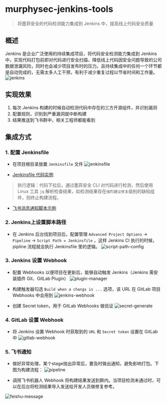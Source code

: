 # murphysec-jenkins-tools

> 将墨菲安全的代码检测能力集成到 Jenkins 中，提高线上代码安全质量

## 概述

Jenkins 是企业广泛使用的持续集成项目，将代码安全检测能力集成到 Jenkins 中，实现代码打包前即对代码进行安全扫描，降低线上代码因安全问题导致的公司数据泄漏风险，同时也会减少项目发布时的压力。且持续集成中的任何一个环节都是自动完成的，无需太多人工干预，有利于减少重复过程以节省时间和工作量。
![jenkins](./image/jenkins.png)


## 实现效果

1. 每次 Jenkins 构建的时候自动检测代码中存在的三方开源组件，并识别漏洞
2. 配置规则，识别到严重漏洞就中断构建
3. 结果推送到飞书群中，相关工程师都能看到


## 集成方式

### 1. 配置 Jenkinsfile


- 在项目根目录放置 `Jenkinsfile` 文件
![jenkinsfile](./image/jenkinsfile.png)

- [Jenkinsfile 代码实例](./Jenkinsfile)

> 执行逻辑：代码下拉后，通过墨菲安全 CLI 对代码进行检测，然后使用 Linux 工具 `jq` 解析检查结果，如检测结果存在`强烈建议修复`级别的缺陷组件，则终止构建流程。

- [飞书消息通知脚本示例](./feishu.sh)


### 2. Jenkins上设置脚本路径

- 在 Jenkins 后台找到项目后，配置管理 `Advanced Project Options` -> `Pipeline` -> `Script Path = Jenkinsfile` ，这样 Jenkins CI 执行的时候，pipline 流程就会执行 Jenkinsfile 里的逻辑。
![script-path-config](./image/script_path_config.png)

### 3. Jenkins 设置 Webhook

- 配置 Webhooks 以便项目在更新后，能够自动触发 Jenkins（Jenkins 需安装插件 Git、GitLab Plugin）
![plugin-manager](./image/plugin_manager.png)

- 构建触发器勾选 `Build when a changs is ...` 选项，该 URL 在 GitLab 项目 Webhooks 中会用到
![jenkins-webhook](./image/jenkins_webhook.png)

- 创建 Secret token，用于 GitLab Webhooks 做验证
![secret-generate](./image/secret_generate.png)

### 4. GitLab 设置 Webhook


- 将 Jenkins 设置 Webhook 时获取到的 `URL` 和 `Secret token` 设置在 GitLab 中
![gitlab-webhook](./image/gitlab_webhook.png)

### 5. 飞书通知


- 做好异常处理，某个stage抛出异常后，要及时做出通知，避免影响打包。下图为构建流程：
![pipeline](./image/pipeline.png)

- 调用飞书机器人 Webhook 将构建结果发送到群内。当项目检测未通过时，可以在后台将检测结果导入发送给开发人员做修复参考。

![feishu-message](./image/feishu_message.png)